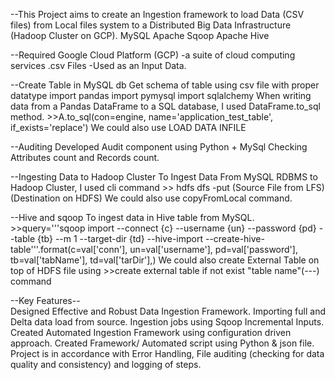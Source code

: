 
--This Project aims to create an Ingestion framework to load Data (CSV files) from Local files system to a Distributed Big Data Infrastructure (Hadoop Cluster on GCP).
      MySQL
      Apache Sqoop
      Apache Hive



--Required
      Google Cloud Platform (GCP) -a suite of cloud computing services
      .csv Files -Used as an Input Data.



--Create Table in MySQL db
      Get schema of table using csv file with proper datatype
      import pandas
      import pymysql
      import sqlalchemy
      When writing data from a Pandas DataFrame to a SQL database, I used
      DataFrame.to_sql method.
        >>A.to_sql(con=engine, name='application_test_table', if_exists='replace')
      We could also use  LOAD DATA INFILE



--Auditing
      Developed Audit component using Python + MySql
      Checking Attributes count and Records count.



--Ingesting Data to Hadoop Cluster
      To Ingest Data From MySQL RDBMS to Hadoop Cluster, I used cli command
        >> hdfs dfs -put (Source File from LFS) (Destination on HDFS)
      We could also use copyFromLocal command.



--Hive and sqoop 
      To ingest data in Hive table from MySQL. 
        >>query='''sqoop import  --connect {c} --username {un} --password {pd} --table {tb} --m 1 --target-dir {td} --hive-import --create-hive-table'''.format(c=val['conn'],
                                                                                                                                                            un=val['username'],
                                                                                                                                                            pd=val['password'],
                                                                                                                                                            tb=val['tabName'],
                                                                                                                                                            td=val['tarDir'],)
      We could also create External Table on top of HDFS file using 
        >>create external table if not exist "table name"(---) command



--Key Features--  
      Designed Effective and Robust Data Ingestion Framework. 
      Importing full and Delta data load from source. 
      Ingestion jobs using Sqoop Incremental Inputs. 
      Created Automated Ingestion Framework using configuration driven approach. 
      Created Framework/ Automated script using Python & json file. 
      Project is in accordance with Error Handling, File auditing (checking for data quality and consistency) and logging of steps.
